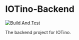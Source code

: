 # IOTino-Backend

[![Build And Test](https://github.com/PAN-Ziyue/IOTino-backend/workflows/CI/badge.svg?event=push)](https://github.com/PAN-Ziyue/GNC/actions?workflow=CI)

The backend project for IOTino.
